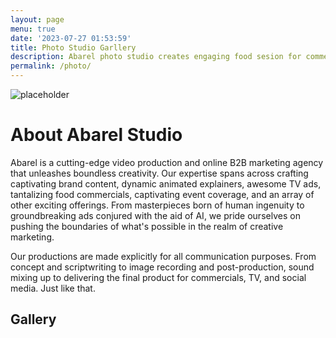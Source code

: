 ```yaml
---
layout: page
menu: true
date: '2023-07-27 01:53:59'
title: Photo Studio Garllery
description: Abarel photo studio creates engaging food sesion for commercials, brand, video ads, including commercials created by AI.
permalink: /photo/
---
```


![placeholder](https://res.cloudinary.com/abarelcloud/image/upload/c_fill,h_399,w_760/v1691148213/abarel-studio/Adriatica-swiss-watches_tv-ads.jpg "Large example image")

# About Abarel Studio

Abarel is a cutting-edge video production and online B2B marketing agency that unleashes boundless creativity. Our expertise spans across crafting captivating brand content, dynamic animated explainers, awesome TV ads, tantalizing food commercials, captivating event coverage, and an array of other exciting offerings. 
From masterpieces born of human ingenuity to groundbreaking ads conjured with the aid of AI, we pride ourselves on pushing the boundaries of what's possible in the realm of creative marketing.

Our productions are made explicitly for all communication purposes. From concept and scriptwriting to image recording and post-production, sound mixing up to delivering the final product for commercials, TV, and social media. Just like that.

## Gallery

<html>
<head>
<style>

img {
  width: 100%;
}
.photo-grid-container {
  column-count: 5;
  column-width: 300px;
}
.photo-grid-item {
  margin: 0 auto 15px;
  max-width: 400px;
  width: 100%;
}
</style>
</head>
<body>
	 <section class="photo-grid-container">
      <div class="photo-grid-item">
        <img src="images/img1.jpg" alt="" />
      </div>
     <div class="photo-grid-item">
        <img src="images/img2.jpg" alt="" />
      </div>

   <div class="photo-grid-item">  
        <img src="images/img3.jpg" alt="" /></div>

   <div class="photo-grid-item">
        <img src="images/img4.jpg" alt="" />
      </div>

   <div class="photo-grid-item">
        <img src="images/img5.jpg" alt="" />
      </div>

   <div class="photo-grid-item">
        <img src="images/img6.jpg" alt="" />
      </div>

   <div class="photo-grid-item">
        <img src="images/img7.jpg" alt="" />
      </div>

   <div class="photo-grid-item">
        <img src="images/img8.jpg" alt="" />
      </div>

   <div class="photo-grid-item">
        <img src="images/img9.jpg" alt="" />
      </div>

   <div class="photo-grid-item">
        <img src="images/img10.jpg" alt="" />
      </div>

   <div class="photo-grid-item">
        <img src="images/img11.jpg" alt="" />
      </div>

   <div class="photo-grid-item">
        <img src="images/img12.jpg" alt="" />
      </div>

   <div class="photo-grid-item">
        <img src="images/img13.jpg" alt="" />
      </div>

   <div class="photo-grid-item">
        <img src="images/img14.jpg" alt="" />
      </div>

   <div class="photo-grid-item">
        <img src="images/img15.jpg" alt="" />
      </div>

   <div class="photo-grid-item">
        <img src="images/img16.jpg" alt="" />
      </div>

  <div class="photo-grid-item">
        <img src="images/img17.jpg" alt="" />
      </div>

   <div class="photo-grid-item">
        <img src="images/img18.jpg" alt="" />
      </div>

   <div class="photo-grid-item">
        <img src="images/img19.jpg" alt="" />
      </div>

   <div class="photo-grid-item">
        <img src="images/img20.jpg" alt="" />
      </div>

   </section>
  </body>
</html>
